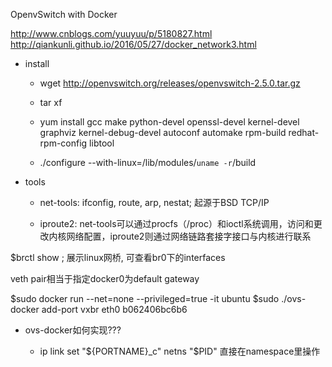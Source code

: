 OpenvSwitch with Docker

http://www.cnblogs.com/yuuyuu/p/5180827.html
http://qiankunli.github.io/2016/05/27/docker_network3.html


- install

	*  wget http://openvswitch.org/releases/openvswitch-2.5.0.tar.gz
	
	* tar xf
	
	* yum install gcc make python-devel openssl-devel kernel-devel graphviz kernel-debug-devel autoconf automake rpm-build redhat-rpm-config libtool
	
	*  ./configure --with-linux=/lib/modules/`uname -r`/build
	
- tools

	* net-tools: ifconfig, route, arp, nestat; 起源于BSD TCP/IP
	
	* iproute2: net-tools可以通过procfs（/proc）和ioctl系统调用，访问和更改内核网络配置，iproute2则通过网络链路套接字接口与内核进行联系

$brctl show ; 展示linux网桥, 可查看br0下的interfaces

veth pair相当于指定docker0为default gateway



$sudo docker run --net=none --privileged=true -it ubuntu
$sudo ./ovs-docker add-port vxbr eth0 b062406bc6b6



- ovs-docker如何实现???

	* ip link set "${PORTNAME}_c" netns "$PID" 直接在namespace里操作


